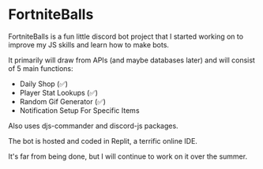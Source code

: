 # FortniteBalls

FortniteBalls is a fun little discord bot project that I started working on to improve my JS skills and learn how to make bots.

It primarily will draw from APIs (and maybe databases later) and will consist of 5 main functions:

<ul>
  <li>Daily Shop (✅)</li>
  <li>Player Stat Lookups (✅)</li>
  <li>Random Gif Generator (✅)</li>
  <li>Notification Setup For Specific Items</li>
</ul> 

Also uses djs-commander and discord-js packages.

The bot is hosted and coded in Replit, a terrific online IDE.

It's far from being done, but I will continue to work on it over the summer.
